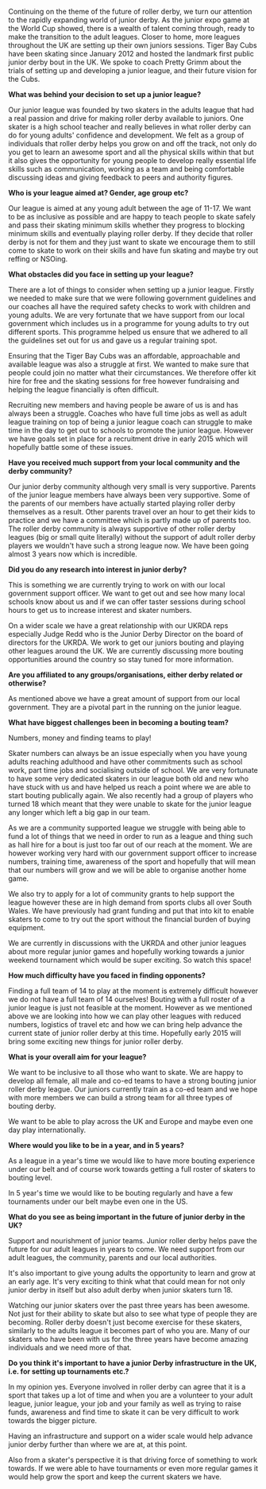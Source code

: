 <html><body><p>Continuing on the theme of the future of roller derby, we turn our attention to the rapidly expanding world of junior derby. As the junior expo game at the World Cup showed, there is a wealth of talent coming through, ready to make the transition to the adult leagues. Closer to home, more leagues throughout the UK are setting up their own juniors sessions. Tiger Bay Cubs have been skating since January 2012 and hosted the landmark first public junior derby bout in the UK. We spoke to coach Pretty Grimm about the trials of setting up and developing a junior league, and their future vision for the Cubs.

<strong>What was behind your decision to set up a junior league?</strong>

Our junior league was founded by two skaters in the adults league that had a real passion and drive for making roller derby available to juniors. One skater is a high school teacher and really believes in what roller derby can do for young adults' confidence and development. We felt as a group of individuals that roller derby helps you grow on and off the track, not only do you get to learn an awesome sport and all the physical skills within that but it also gives the opportunity for young people to develop really essential life skills such as communication, working as a team and being comfortable discussing ideas and giving feedback to peers and authority figures.

<strong>Who is your league aimed at? Gender, age group etc?</strong>

Our league is aimed at any young adult between the age of 11-17. We want to be as inclusive as possible and are happy to teach people to skate safely and pass their skating minimum skills whether they progress to blocking minimum skills and eventually playing roller derby. If they decide that roller derby is not for them and they just want to skate we encourage them to still come to skate to work on their skills and have fun skating and maybe try out reffing or NSOing.

<strong>What obstacles did you face in setting up your league?</strong>

There are a lot of things to consider when setting up a junior league. Firstly we needed to make sure that we were following government guidelines and our coaches all have the required safety checks to work with children and young adults. We are very fortunate that we have support from our local government which includes us in a programme for young adults to try out different sports. This programme helped us ensure that we adhered to all the guidelines set out for us and gave us a regular training spot.

Ensuring that the Tiger Bay Cubs was an affordable, approachable and available league was also a struggle at first. We wanted to make sure that people could join no matter what their circumstances. We therefore offer kit hire for free and the skating sessions for free however fundraising and helping the league financially is often difficult.

Recruiting new members and having people be aware of us is and has always been a struggle. Coaches who have full time jobs as well as adult league training on top of being a junior league coach can struggle to make time in the day to get out to schools to promote the junior league. However we have goals set in place for a recruitment drive in early 2015 which will hopefully battle some of these issues.

<strong>Have you received much support from your local community and the derby community?</strong>

Our junior derby community although very small is very supportive. Parents of the junior league members have always been very supportive. Some of the parents of our members have actually started playing roller derby themselves as a result. Other parents travel over an hour to get their kids to practice and we have a committee which is partly made up of parents too.
The roller derby community is always supportive of other roller derby leagues (big or small quite literally) without the support of adult roller derby players we wouldn't have such a strong league now. We have been going almost 3 years now which is incredible.

<strong>Did you do any research into interest in junior derby?</strong>

This is something we are currently trying to work on with our local government support officer. We want to get out and see how many local schools know about us and if we can offer taster sessions during school hours to get us to increase interest and skater numbers.

On a wider scale we have a great relationship with our UKRDA reps especially Judge Redd who is the Junior Derby Director on the board of directors for the UKRDA. We work to get our juniors bouting and playing other leagues around the UK. We are currently discussing more bouting opportunities around the country so stay tuned for more information.

<strong>Are you affiliated to any groups/organisations, either derby related or otherwise?</strong>

As mentioned above we have a great amount of support from our local government. They are a pivotal part in the running on the junior league.

<strong>What have biggest challenges been in becoming a bouting team?</strong>

Numbers, money and finding teams to play!

Skater numbers can always be an issue especially when you have young adults reaching adulthood and have other commitments such as school work, part time jobs and socialising outside of school. We are very fortunate to have some very dedicated skaters in our league both old and new who have stuck with us and have helped us reach a point where we are able to start bouting publically again.
We also recently had a group of players who turned 18 which meant that they were unable to skate for the junior league any longer which left a big gap in our team.

As we are a community supported league we struggle with being able to fund a lot of things that we need in order to run as a league and thing such as hall hire for a bout is just too far out of our reach at the moment. We are however working very hard with our government support officer to increase numbers, training time, awareness of the sport and hopefully that will mean that our numbers will grow and we will be able to organise another home game.

We also try to apply for a lot of community grants to help support the league however these are in high demand from sports clubs all over South Wales. We have previously had grant funding and put that into kit to enable skaters to come to try out the sport without the financial burden of buying equipment.

We are currently in discussions with the UKRDA and other junior leagues about more regular junior games and hopefully working towards a junior weekend tournament which would be super exciting. So watch this space!

<strong>How much difficulty have you faced in finding opponents?</strong>

Finding a full team of 14 to play at the moment is extremely difficult however we do not have a full team of 14 ourselves! Bouting with a full roster of a junior league is just not feasible at the moment. However as we mentioned above we are looking into how we can play other leagues with reduced numbers, logistics of travel etc and how we can bring help advance the current state of junior roller derby at this time.
Hopefully early 2015 will bring some exciting new things for junior roller derby.

<strong>What is your overall aim for your league?</strong>

We want to be inclusive to all those who want to skate. We are happy to develop all female, all male and co-ed teams to have a strong bouting junior roller derby league. Our juniors currently train as a co-ed team and we hope with more members we can build a strong team for all three types of bouting derby.

We want to be able to play across the UK and Europe and maybe even one day play internationally.

<strong>Where would you like to be in a year, and in 5 years?</strong>

As a league in a year's time we would like to have more bouting experience under our belt and of course work towards getting a full roster of skaters to bouting level.

In 5 year's time we would like to be bouting regularly and have a few tournaments under our belt maybe even one in the US.

<strong> What do you see as being important in the future of junior derby in the UK?</strong>

Support and nourishment of junior teams. Junior roller derby helps pave the future for our adult leagues in years to come. We need support from our adult leagues, the community, parents and our local authorities.

It's also important to give young adults the opportunity to learn and grow at an early age. It's very exciting to think what that could mean for not only junior derby in itself but also adult derby when junior skaters turn 18.

Watching our junior skaters over the past three years has been awesome. Not just for their ability to skate but also to see what type of people they are becoming. Roller derby doesn't just become exercise for these skaters, similarly to the adults league it becomes part of who you are. Many of our skaters who have been with us for the three years have become amazing individuals and we need more of that.

<strong>Do you think it's important to have a junior Derby infrastructure in the UK, i.e. for setting up tournaments etc.?</strong>

In my opinion yes. Everyone involved in roller derby can agree that it is a sport that takes up a lot of time and when you are a volunteer to your adult league, junior league, your job and your family as well as trying to raise funds, awareness and find time to skate it can be very difficult to work towards the bigger picture.

Having an infrastructure and support on a wider scale would help advance junior derby further than where we are at, at this point.

Also from a skater's perspective it is that driving force of something to work towards. If we were able to have tournaments or even more regular games it would help grow the sport and keep the current skaters we have.</p></body></html>
